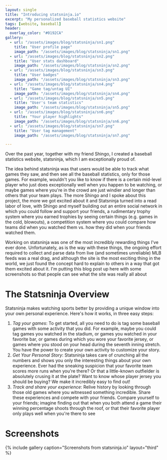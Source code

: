 ```yaml
---
layout: single
title: "Introducing statsninja.io"
excerpt: "My personalized baseball statistics website"
tags: [website, baseball]
header:
  overlay_color: "#0192CA"
gallery:
  - url: "/assets/images/blog/statsninja/sn1.png"
    title: "User profile page"
    image_path: "/assets/images/blog/statsninja/sn1.png"
  - url: "/assets/images/blog/statsninja/sn2.png"
    title: "User stats dashboard"
    image_path: "/assets/images/blog/statsninja/sn2.png"
  - url: "/assets/images/blog/statsninja/sn3.png"
    title: "User badges"
    image_path: "/assets/images/blog/statsninja/sn3.png"
  - url: "/assets/images/blog/statsninja/sn4.png"
    title: "Game tag/untag UI"
    image_path: "/assets/images/blog/statsninja/sn4.png"
  - url: "/assets/images/blog/statsninja/sn5.png"
    title: "User's team statistics"
    image_path: "/assets/images/blog/statsninja/sn5.png"
  - url: "/assets/images/blog/statsninja/sn6.png"
    title: "Your player highlights"
    image_path: "/assets/images/blog/statsninja/sn6.png"
  - url: "/assets/images/blog/statsninja/sn7.png"
    title: "User tag management"
    image_path: "/assets/images/blog/statsninja/sn7.png"

---
```


Over the past year, together with my friend Shingo, I created a baseball statistics website, statsninja, which I am exceptionally proud of.

The idea behind statsninja was that users would be able to track what games they saw, and then see all the baseball statistics, only for those games.  For example, wouldn't you like to know if there is a certain mid-level player who just does exceptionally well when you happen to be watching, or maybe games where you're in the crowd are just windier and longer than others that your team plays.  The more Shingo and I spoke about this project, the more we got excited about it and  Statsninja turned into a read labor of love, with Shingo and myself building out an entire social network in which you could follow and support your friends, a rudimentary trophy system where you earned trophies by seeing certain things (e.g. games in the cold, blowouts), a competition system where you could compare how teams did when you watched them vs. how they did when your friends watched them.

Working on statsninja was one of the most incredibly rewarding things I've ever done.  Unfortunately, as is the way with these things, the ongoing effort required to collect and parse data from live (and sometimes unreliable) MLB feeds was a real drag, and although the site is the most exciting thing in the world, we just found the concept hard to explain to others in a way that got them excited about it.  I'm putting this blog post up here with some screenshots so that people can see what the site was really all about

# The Statsninja Overview

Statsninja makes watching sports better by providing a unique window into your own personal experience. Here's how it works, in three easy steps:

   1. *Tag your games*: To get started, all you need to do is tag some baseball games with some activity that you did.  For example, maybe you could tag games you watched in the stadium, or games you watched in your favorite bar, or games during which you wore your favorite jersey, or games where you stood on your head during the seventh inning stretch. You have the power to create your own activity to customize your story.
   2. *Get Your Personal Story*: Statsninja takes care of crunching all the numbers and shows you only the interesting things about your own experience.  Ever had the sneaking suspicion that your favorite team scores more runs when you're there? Or that a little-known outfielder is absolutely crusing it at the plate? Want to know whose player jersey you should be buying? We make it incredibly easy to find out!
   3. *Track and share your experience*: Relive history by looking through those old games where you witnessed something incredible. Share these experiences and compete with your friends.  Compare yourself to your friends; imagine finding out that when you both attend a game their winning percentage shoots through the roof, or that their favorite player only plays well when you're there to see

# Screenshots

{% include gallery caption="Screenshots from statsninja.io" layout="third" %}
